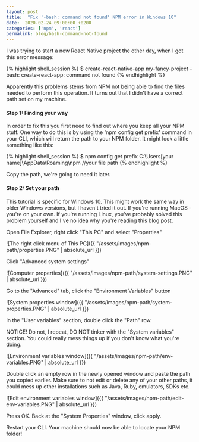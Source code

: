 ```yaml
---
layout: post
title:  "Fix '-bash: command not found' NPM error in Windows 10"
date:  2020-02-24 09:00:00 +0200
categories: ['npm', 'react']
permalink: blog/bash-command-not-found
---
```


I was trying to start a new React Native project the other day, when I got this error message:

{% highlight shell_session %}
$ create-react-native-app my-fancy-project
-bash: create-react-app: command not found
{% endhighlight %}

Apparently this problems stems from NPM not being able to find the files needed to perform this operation. It turns out that I didn't have a correct
path set on my machine.

<h4>Step 1: Finding your way</h4>

In order to fix this you first need to find out where you keep all your NPM stuff. One way to do this is by using the 'npm config get prefix' command in
your CLI, which will return the path to your NPM folder. It might look a little something like this:

{% highlight shell_session %}
$ npm config get prefix
C:\Users\[your name]\AppData\Roaming\npm //your file path
{% endhighlight %}

Copy the path, we're going to need it later.

<h4>Step 2: Set your path</h4>

This tutorial is specific for Windows 10. This might work the same way in older Windows versions, but I haven't tried it out. If you're running MacOS -
you're on your own. If you're running Linux, you've probably solved this problem yourself and I've no idea why you're reading this blog post.

Open File Explorer, right click "This PC" and select "Properties"

![The right click menu of This PC]({{ "/assets/images/npm-path/properties.PNG" | absolute_url }})

Click "Advanced system settings"

![Computer properties]({{ "/assets/images/npm-path/system-settings.PNG" | absolute_url }})

Go to the "Advanced" tab, click the "Environment Variables" button

![System properties window]({{ "/assets/images/npm-path/system-properties.PNG" | absolute_url }})

In the "User variables" section, double click the "Path" row.

NOTICE! Do not, I repeat, DO NOT tinker with the "System variables" section. You could really mess things up if you don't know what you're doing.

![Environment variables window]({{ "/assets/images/npm-path/env-variables.PNG" | absolute_url }})

Double click an empty row in the newly opened window and paste the path you copied earlier. Make sure to not edit or delete any of your other paths,
it could mess up other installations such as Java, Ruby, emulators, SDKs etc.

![Edit environment variables window]({{ "/assets/images/npm-path/edit-env-variables.PNG" | absolute_url }})

Press OK. Back at the "System Properties" window, click apply.

Restart your CLI. Your machine should now be able to locate your NPM folder!